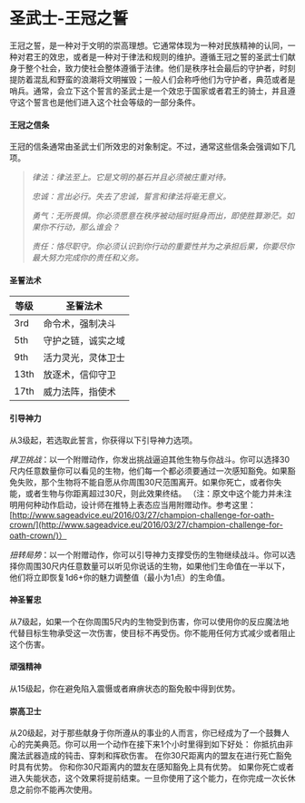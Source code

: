 # 圣武士-王冠之誓

王冠之誓，是一种对于文明的崇高理想。它通常体现为一种对民族精神的认同，一种对君王的效忠，或者是一种对于律法和规则的维护。遵循王冠之誓的圣武士们献身于整个社会，致力使社会整体遵循于法律。他们是秩序社会最后的守护者，时刻提防着混乱和野蛮的浪潮将文明摧毁；一般人们会称呼他们为守护者，典范或者是哨兵。通常，会立下这个誓言的圣武士是一个效忠于国家或者君王的骑士，并且遵守这个誓言也是他们进入这个社会等级的一部分条件。

#### 王冠之信条

王冠的信条通常由圣武士们所效忠的对象制定。不过，通常这些信条会强调如下几项。

> _律法：律法至上。它是文明的基石并且必须被庄重对待。_
>
> _忠诚：言出必行。失去了忠诚，誓言和律法将毫无意义。_
>
> _勇气：无所畏惧。你必须愿意在秩序被动摇时挺身而出，即使胜算渺茫。如果你不行动，那么谁会？_
>
> _责任：恪尽职守。你必须认识到你行动的重要性并为之承担后果，你要尽你最大努力完成你的责任和义务。_

#### **圣誓法术**

| 等级 | 圣誓法术           |
| ---- | ------------------ |
| 3rd  | 命令术，强制决斗   |
| 5th  | 守护之链，诚实之域 |
| 9th  | 活力灵光，灵体卫士 |
| 13th | 放逐术，信仰守卫   |
| 17th | 威力法阵，指使术   |

#### 引导神力

从3级起，若选取此誓言，你获得以下引导神力选项。

_捍卫挑战_：以一个附赠动作，你发出挑战逼迫其他生物与你战斗。你可以选择30尺内任意数量你可以看见的生物，他们每一个都必须要通过一次感知豁免。如果豁免失败，那个生物将不能自愿从你周围30尺范围离开。如果你死亡，或者你失能，或者生物与你距离超过30尺，则此效果终结。
（注：原文中这个能力并未注明用何种动作启动，设计师在推特上表态应当用附赠动作。参考这里：[http://www.sageadvice.eu/2016/03/27/champion-challenge-for-oath-crown/](http://www.sageadvice.eu/2016/03/27/champion-challenge-for-oath-crown/)）

_扭转局势_：以一个附赠动作，你可以引导神力支撑受伤的生物继续战斗。你可以选择你周围30尺内任意数量可以听见你说话的生物，如果他们生命值在一半以下，他们将立即恢复1d6+你的魅力调整值（最小为1点）的生命值。

#### 神圣誓忠

从7级起，如果一个在你周围5尺内的生物受到伤害，你可以使用你的反应魔法地代替目标生物承受这一次伤害，使目标不再受伤。你不能用任何方式减少或者阻止这个伤害。

#### 顽强精神

从15级起，你在避免陷入震慑或者麻痹状态的豁免骰中得到优势。

#### 崇高卫士

从20级起，对于那些献身于你所遵从的事业的人而言，你已经成为了一个鼓舞人心的完美典范。你可以用一个动作在接下来1个小时里得到如下好处：
你抵抗由非魔法武器造成的钝击、穿刺和挥砍伤害。
在你30尺距离内的盟友在进行死亡豁免时具有优势。
你和你30尺距离内的盟友在感知豁免上具有优势。
如果你死亡或者进入失能状态，这个效果将提前结束。一旦你使用了这个能力，在你完成一次长休息之前你不能再次使用。

